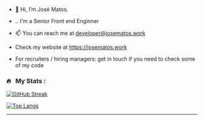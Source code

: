 - 👋 Hi, I’m José Matos.
- .. I'm a Senior Front end Enginner
- 📫 You can reach me at developer@josematos.work

  
- Check my website at https://josematos.work
- For recruiters / hiring managers: get in touch if you need to check some of my code

### 🔥 &nbsp; My Stats :
[![GitHub Streak](http://github-readme-streak-stats.herokuapp.com?user=josematoswork&theme=dark&background=000000)](https://git.io/streak-stats)

[![Top Langs](https://github-readme-stats.vercel.app/api/top-langs/?username=josematoswork&layout=compact&theme=vision-friendly-dark)](https://github.com/anuraghazra/github-readme-stats)

---
<!---
josematoswork/josematoswork is a ✨ special ✨ repository because its `README.md` (this file) appears on your GitHub profile.
You can click the Preview link to take a look at your changes.
--->
